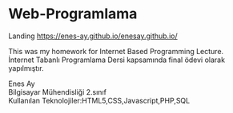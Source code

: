 # Web-Programlama
Landing  https://enes-ay.github.io/enesay.github.io/ <br>

This was my homework for Internet Based Programming Lecture.<br>
İnternet Tabanlı Programlama Dersi kapsamında final ödevi olarak yapılmıştır.<br>

Enes Ay<br>
Bilgisayar Mühendisliği 2.sınıf<br>
Kullanılan Teknolojiler:HTML5,CSS,Javascript,PHP,SQL
